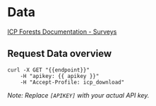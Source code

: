 <script setup>
  import DashboardButton from '../components/RestDocumentation.vue'
</script>

# Data

[ICP Forests Documentation - Surveys](https://www.icp-forests.org/documentation/Surveys/index.html)

## Request Data overview

```cURL-vue
curl -X GET "{{endpoint}}"
    -H "apikey: {{ apikey }}"
    -H "Accept-Profile: icp_download"  
```

*Note: Replace `[APIKEY]` with your actual API key.*

<DashboardButton type="icp_download" />